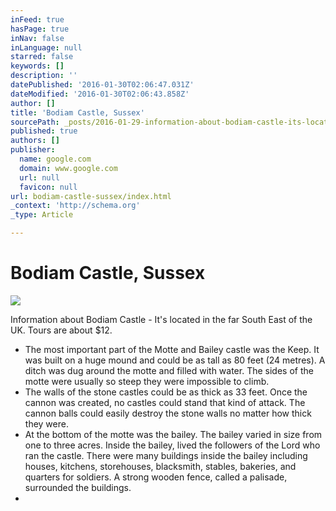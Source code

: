 ```yaml
---
inFeed: true
hasPage: true
inNav: false
inLanguage: null
starred: false
keywords: []
description: ''
datePublished: '2016-01-30T02:06:47.031Z'
dateModified: '2016-01-30T02:06:43.858Z'
author: []
title: 'Bodiam Castle, Sussex'
sourcePath: _posts/2016-01-29-information-about-bodiam-castle-its-located-in-the-far-so.md
published: true
authors: []
publisher:
  name: google.com
  domain: www.google.com
  url: null
  favicon: null
url: bodiam-castle-sussex/index.html
_context: 'http://schema.org'
_type: Article

---
```

# Bodiam Castle, Sussex
![](https://lh5.googleusercontent.com/-OefSJU0XNjQ/VpzFsTKmEhI/AAAAAAADSXE/rdVBCC_PRk0/s408-k-no/)

Information about Bodiam Castle - It's located in the far South East of the UK. Tours are about $12\.

* The most important part of the Motte and Bailey castle was the Keep. It was built on a huge mound and could be as tall as 80 feet (24 metres). A ditch was dug around the motte and filled with water. The sides of the motte were usually so steep they were impossible to climb.
* The walls of the stone castles could be as thick as 33 feet. Once the cannon was created, no castles could stand that kind of attack. The cannon balls could easily destroy the stone walls no matter how thick they were.
* At the bottom of the motte was the bailey. The bailey varied in size from one to three acres. Inside the bailey, lived the followers of the Lord who ran the castle. There were many buildings inside the bailey including houses, kitchens, storehouses, blacksmith, stables, bakeries, and quarters for soldiers. A strong wooden fence, called a palisade, surrounded the buildings.
*